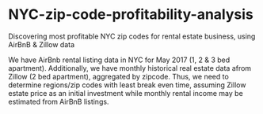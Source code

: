 # NYC-zip-code-profitability-analysis
Discovering most profitable NYC zip codes for rental estate business, using AirBnB &amp; Zillow data 

We have AirBnb rental listing data in NYC for May 2017 (1, 2 & 3 bed apartment).
Additionally, we have monthly historical real estate data afrom Zillow (2 bed apartment), aggregated by zipcode.
Thus, we need to determine regions/zip codes with least break even time, assuming Zillow estate price as an initial investment while monthly rental income may be estimated from AirBnB listings.


